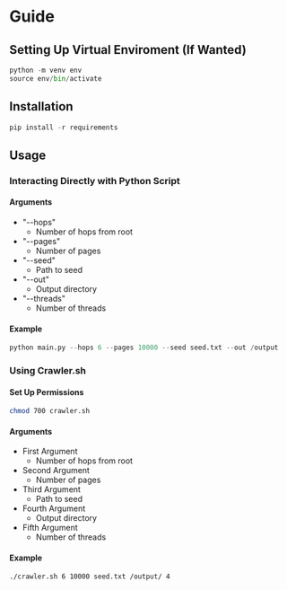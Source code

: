 # Guide

## Setting Up Virtual Enviroment (If Wanted)

```python
python -m venv env
source env/bin/activate
```

## Installation

```python
pip install -r requirements
```

## Usage

### Interacting Directly with Python Script

#### Arguments

- "--hops"
  - Number of hops from root
- "--pages"
  - Number of pages
- "--seed"
  - Path to seed
- "--out"
  - Output directory
- "--threads"
  - Number of threads

#### Example

```python
python main.py --hops 6 --pages 10000 --seed seed.txt --out /output
```

### Using Crawler.sh

#### Set Up Permissions

```bash
chmod 700 crawler.sh
```

#### Arguments

- First Argument
  - Number of hops from root
- Second Argument
  - Number of pages
- Third Argument
  - Path to seed
- Fourth Argument
  - Output directory
- Fifth Argument
  - Number of threads

#### Example

```bash
./crawler.sh 6 10000 seed.txt /output/ 4
```